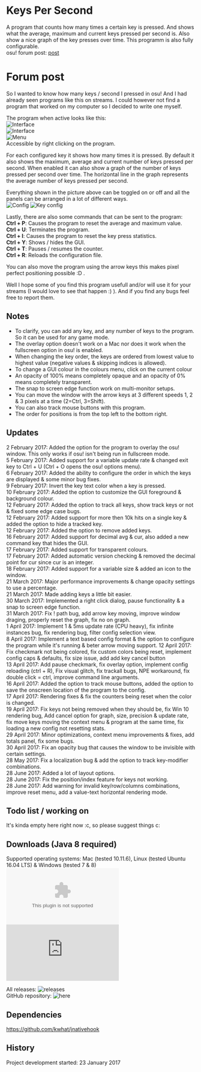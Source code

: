 # Keys Per Second

A program that counts how many times a certain key is pressed. And shows what the average, maximum and current keys pressed per second is. Also show a nice graph of the key presses over time.
This programm is also fully configurable.<br>
osu! forum post: [post](https://osu.ppy.sh/forum/p/5789644/)<br>

# Forum post
So I wanted to know how many keys / second I pressed in osu! And I had already seen programs like this on streams.
I could however not find a program that worked on my computer so I decided to write one myself.

The program when active looks like this:<br>
![Interface](http://i.imgur.com/9cCzB0Q.png)<br>
![Interface](http://i.imgur.com/bLQXABw.png)<br>
![Menu](http://i.imgur.com/stzF9YR.png)<br>
Accessible by right clicking on the program.

For each configured key it shows how many times it is pressed. By default it also shows the maximum, average and current number of keys pressed per second.
When enabled it can also show a graph of the number of keys pressed per second over time. The horizontal line in the graph represents the average number of keys pressed per second.

Everything shown in the picture above can be toggled on or off and all the panels can be arranged in a lot of different ways.<br>
![Config](http://i.imgur.com/u7obayv.png)
![Key config](http://i.imgur.com/N6JOCJk.png)

Lastly, there are also some commands that can be sent to the program:<br>
**Ctrl + P**: Causes the program to reset the average and maximum value.<br>
**Ctrl + U**: Terminates the program.<br>
**Ctrl + I**: Causes the program to reset the key press statistics.<br>
**Ctrl + Y**: Shows / hides the GUI.<br>
**Ctrl + T**: Pauses / resumes the counter.<br>
**Ctrl + R**: Reloads the configuration file.

You can also move the program using the arrow keys this makes pixel perfect positioning possible :D .

Well I hope some of you find this program usefull and/or will use it for your streams (I would love to see that happen  :) ).
And if you find any bugs feel free to report them.

## Notes
- To clarify, you can add any key, and any number of keys to the program. So it can be used for any game mode.
- The overlay option doesn't work on a Mac nor does it work when the fullscreen option in osu! is enabled.
- When changing the key order, the keys are ordered from lowest value to highest value (negative values & skipping indices is allowed).
- To change a GUI colour in the colours menu, click on the current colour
- An opacity of 100% means completely opaque and an opacity of 0% means completely transparent.
- The snap to screen edge function work on multi-monitor setups.
- You can move the window with the arrow keys at 3 different speeds 1, 2 & 3 pixels at a time (2=Ctrl, 3=Shift).
- You can also track mouse buttons with this program.
- The order for positions is from the top left to the bottom right.

## Updates
2 February 2017: Added the option for the program to overlay the osu! window. This only works if osu! isn't being run in fullscreen mode.<br>
5 February 2017: Added support for a variable update rate & changed exit key to Ctrl + U (Ctrl + O opens the osu! options menu).<br>
6 February 2017: Added the ability to configure the order in which the keys are displayed & some minor bug fixes.<br>
9 February 2017: Invert the key text color when a key is pressed.<br>
10 February 2017: Added the option to customize the GUI foreground & background colour.<br>
12 February 2017: Added the option to track all keys, show track keys or not & fixed some edge case bugs.<br>
12 February 2017: Added support for more then 10k hits on a single key & added the option to hide a tracked key.<br>
12 February 2017: Added the option to remove added keys.<br>
16 February 2017: Added support for decimal avg & cur, also added a new command key that hides the GUI.<br>
17 February 2017: Added support for transparent colours.<br>
17 February 2017: Added automatic version checking & removed the decimal point for cur since cur is an integer.<br>
18 February 2017: Added support for a variable size & added an icon to the window.<br>
21 March 2017: Major performance improvements & change opacity settings to use a percentage.<br>
21 March 2017: Made adding keys a little bit easier.<br>
30 March 2017: Implemented a right click dialog, pause functionality & a snap to screen edge function.<br>
31 March 2017: Fix ! path bug, add arrow key moving, improve window draging, properly reset the graph, fix no on graph.<br>
1 April 2017: Implement 1 & 5ms update rate (CPU heavy), fix infinite instances bug, fix rendering bug, filter config selection view.<br>
8 April 2017: Implement a text based config format & the option to configure the program while it's running & beter arrow moving support.
12 April 2017: Fix checkmark not being colored, fix custom colors being reset, implement config caps & defaults, fix size issue, add add key cancel button<br>
13 April 2017: Add pause checkmark, fix overlay option, implement config reloading (ctrl + R), Fix visual glitch, fix trackall bugs, NPE workaround, fix double click = ctrl, improve command line arguments.<br>
16 April 2017: Added the option to track mouse buttons, added the option to save the onscreen location of the program to the config.<br>
17 April 2017: Rendering fixes & fix the counters being reset when the color is changed.<br>
19 April 2017: Fix keys not being removed when they should be, fix Win 10 rendering bug, Add cancel option for graph, size, precision & update rate, fix move keys moving the context menu & program at the same time, fix loading a new config not resetting stats.<br>
29 April 2017: Minor optimizations, context menu improvements & fixes, add totals panel, fix some bugs.<br>
30 April 2017: Fix an opacity bug that causes the window to be invisible with certain settings.<br>
28 May 2017: Fix a localization bug & add the option to track key-modifier combinations.<br>
28 June 2017: Added a lot of layout options.<br>
28 June 2017: Fix the position/index feature for keys not working.<br>
28 June 2017: Add warning for invalid key/row/columns combinations, improve reset menu, add a value-text horizontal rendering mode.

## Todo list / working on
It's kinda empty here right now :c, so please suggest things c:

## Downloads (Java 8 required)
Supported operating systems: Mac (tested 10.11.6), Linux (tested Ubuntu 16.04 LTS) & Windows (tested 7 & 8)<br>
![Windows executable](https://github.com/RoanH/KeysPerSecond/releases/download/v6.6/KeysPerSecond-v6.6.exe)<br>
![Runnable Java Archive](https://github.com/RoanH/KeysPerSecond/releases/download/v6.6/KeysPerSecond-v6.6.jar)

All releases: ![releases](https://github.com/RoanH/KeysPerSecond/releases)<br>
GitHub repository: ![here](https://github.com/RoanH/KeysPerSecond)

## Dependencies
https://github.com/kwhat/jnativehook

## History
Project development started: 23 January 2017
